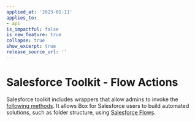 ```yaml
---
applied_at: '2023-01-11'
applies_to: 
- api
is_impactful: false
is_new_feature: true
collapse: true
show_excerpt: true
release_source_url: ''
---
```


# Salesforce Toolkit - Flow Actions

Salesforce toolkit includes wrappers that allow admins to invoke
the [following methods][1]. It allows Box for Salesforce users to
build automated solutions, such as folder structure, using
[Salesforce Flows][2].

[1]: g://tooling/salesforce-toolkit/flow-actions
[2]: https://help.salesforce.com/s/articleView?id=sf.flow.htm&type=5
